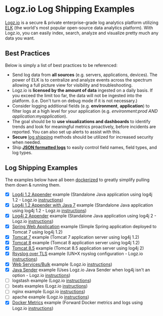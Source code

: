 # Logz.io Log Shipping Examples

[Logz.io](http://logz.io) is a secure & private enterprise-grade log analytics platform utilizing [ELK](https://www.elastic.co/products) (the world's most popular open-source data analytics platform).  With Logz.io, you can easily index, search, analyze and visualize pretty much any data you want.

## Best Practices

Below is simply a list of best practices to be referenced:

- Send log data from **all sources** (e.g. servers, applications, devices).  The power of ELK is to centralize and analyze events across the spectrum allowing a full picture view for visibility and troubleshooting.
- Logz.io is **licensed by the amount of data** ingested on a daily basis.  If you exceed the limit too far, the data will not be ingested into the platform.  (i.e. Don't turn on debug mode if it is not necessary.)
- Consider logging additional fields (e.g. **environment**, **application**) to filter logs at a high level for your application (e.g. *environment:prod AND application:myapplication*).
- The goal should be to **use visualizations and dashboards** to identify trends and look for meaningful metrics proactively, before incidents are reported.  You can also set up alerts to assist with this.
- **Secure** [log shipping](https://app.logz.io/#/dashboard/data-sources/) methods should be utilized for increased security when needed.
- Ship **[JSON formatted logs](https://app.logz.io/#/dashboard/data-sources/JSON)** to easily control field names, field types, and log types.

## Log Shipping Examples

The examples below have all been [dockerized](https://www.docker.com/) to greatly simplify pulling them down & running them.

- [x] [Log4j 1.2 Appender](log4j-example) example (Standalone Java application using log4j 1.2 - Logz.io [instructions](https://app.logz.io/#/dashboard/data-sources/Java--log4jappender))
- [x] [Log4j 1.2 Appender with Java 7](log4j-jre7-example) example (Standalone Java application using log4j 1.2 - Logz.io [instructions](https://app.logz.io/#/dashboard/data-sources/Java--log4jappender))
- [x] [Log4j 2 Appender](log4j2-example) example (Standalone Java application using log4j 2 - Logz.io [instructions](https://app.logz.io/#/dashboard/data-sources/Java--log4j2appender))
- [x] [Spring Web Application](spring-webapp-example) example (Simple Spring application deployed to Tomcat 7 using log4j 1.2)
- [x] [Tomcat 7](tomcat7-example) example (Tomcat 7 application server using log4j 1.2)
- [x] [Tomcat 8](tomcat8-example) example (Tomcat 8 application server using log4j 1.2)
- [x] [Tomcat 8.5](tomcat85-example) example (Tomcat 8.5 application server using log4j 2)
- [x] [Rsyslog over TLS](rsyslog-tls-example) example (UN*X rsyslog configuration - Logz.io [instructions](https://app.logz.io/#/dashboard/data-sources/rsyslog-overTLS))
- [x] [Web Services/Bulk](bulk-example) example (Logz.io [instructions](https://app.logz.io/#/dashboard/data-sources/Bulk-HTTPS))
- [x] [Java Sender](java-sender-example) example (Uses Logz.io Java Sender when log4j isn't an option - Logz.io [instructions](https://github.com/logzio/logzio-java-sender))
- [ ] logstash example (Logz.io [instructions](https://app.logz.io/#/dashboard/data-sources/logstash))
- [ ] beats examples (Logz.io [instructions](https://app.logz.io/#/dashboard/data-sources/Beats))
 - [ ] nginx example (Logz.io [instructions](https://app.logz.io/#/dashboard/data-sources/nginx))
 - [ ] apache example (Logz.io [instructions](https://app.logz.io/#/dashboard/data-sources/apache))
- [x] [Docker Metrics](docker-example) example (Forward Docker metrics and logs using Logz.io [instructions](https://app.logz.io/#/dashboard/data-sources/Docker-Logging))
